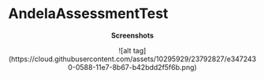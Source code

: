 # AndelaAssessmentTest

<b><center>Screenshots</center></b>

<center>![alt tag] (https://cloud.githubusercontent.com/assets/10295929/23792827/e3472430-0588-11e7-8b67-b42bdd2f5f6b.png)</center>
